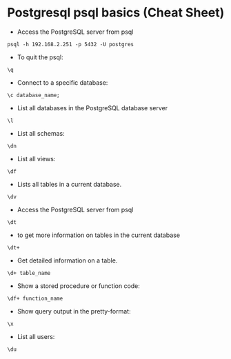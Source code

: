 #  Postgresql psql basics (Cheat Sheet)
- Access the PostgreSQL server from psql
```
psql -h 192.168.2.251 -p 5432 -U postgres
```

- To quit the psql:
```
\q
```

- Connect to a specific database:
```
\c database_name;
```

- List all databases in the PostgreSQL database server
```
\l
```

- List all schemas:
```
\dn
```

- List all views:
```
\df
```

- Lists all tables in a current database.
```
\dv
```

- Access the PostgreSQL server from psql
```
\dt
```

- to get more information on tables in the current database
```
\dt+
```

- Get detailed information on a table.
```
\d+ table_name
```

- Show a stored procedure or function code:
```
\df+ function_name
```

- Show query output in the pretty-format:
```
\x
```

- List all users:
```
\du
```

